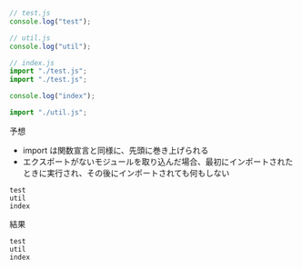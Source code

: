 ```js
// test.js
console.log("test");
```

```js
// util.js
console.log("util");
```

```js
// index.js
import "./test.js";
import "./test.js";

console.log("index");

import "./util.js";
```

予想

- import は関数宣言と同様に、先頭に巻き上げられる
- エクスポートがないモジュールを取り込んだ場合、最初にインポートされたときに実行され、その後にインポートされても何もしない

```
test
util
index
```

結果

```
test
util
index
```
